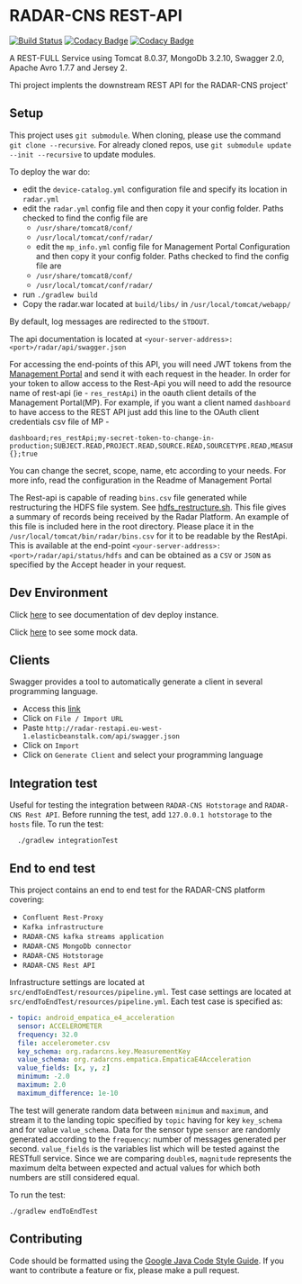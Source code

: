 # RADAR-CNS REST-API

[![Build Status](https://travis-ci.org/RADAR-CNS/RADAR-RestApi.svg?branch=master)](https://travis-ci.org/RADAR-CNS/RADAR-RestApi) [![Codacy Badge](https://api.codacy.com/project/badge/Grade/622b8036e0a5420db5206cdcd55bbd11)](https://www.codacy.com/app/RADAR-CNS/RADAR-RestApi?utm_source=github.com&amp;utm_medium=referral&amp;utm_content=RADAR-CNS/RADAR-RestApi&amp;utm_campaign=Badge_Grade) [![Codacy Badge](https://api.codacy.com/project/badge/Coverage/622b8036e0a5420db5206cdcd55bbd11)](https://www.codacy.com/app/RADAR-CNS/RADAR-RestApi?utm_source=github.com&utm_medium=referral&utm_content=RADAR-CNS/RADAR-RestApi&utm_campaign=Badge_Coverage)

A REST-FULL Service using Tomcat 8.0.37, MongoDb 3.2.10, Swagger 2.0, Apache Avro 1.7.7 and Jersey 2.

Thi project implents the downstream REST API for the RADAR-CNS project'

## Setup
This project uses `git submodule`. When cloning, please use the command `git clone --recursive`. For already cloned repos, use `git submodule update --init --recursive` to update modules.

To deploy the war do:
- edit the `device-catalog.yml` configuration file and specify its location in `radar.yml`
- edit the `radar.yml` config file and then copy it your config folder. Paths checked to find the config file are
  - `/usr/share/tomcat8/conf/`
  - `/usr/local/tomcat/conf/radar/`
  - edit the `mp_info.yml` config file for Management Portal Configuration and then copy it your config folder. Paths checked to find the config file are
  - `/usr/share/tomcat8/conf/`
  - `/usr/local/tomcat/conf/radar/`
- run `./gradlew build`
- Copy the radar.war located at `build/libs/` in `/usr/local/tomcat/webapp/`

By default, log messages are redirected to the `STDOUT`.

The api documentation is located at `<your-server-address>:<port>/radar/api/swagger.json`

For accessing the end-points of this API, you will need JWT tokens from the [Management Portal](https://github.com/RADAR-CNS/ManagementPortal) and send it with each request in the header. In order for your token to allow access to the Rest-Api you will need to add the resource name of rest-api (ie - `res_restApi`) in the oauth client details of the Management Portal(MP). For example, if you want a client named `dashboard` to have access to the REST API just add this line to the OAuth client credentials csv file of MP - 
```
dashboard;res_restApi;my-secret-token-to-change-in-production;SUBJECT.READ,PROJECT.READ,SOURCE.READ,SOURCETYPE.READ,MEASUREMENT.READ;client_credentials;;;1800;3600;{};true
```
You can change the secret, scope, name, etc according to your needs. For more info, read the configuration in the Readme of Management Portal

The Rest-api is capable of reading `bins.csv` file generated while restructuring the HDFS file system. See [hdfs_restructure.sh](https://github.com/RADAR-CNS/RADAR-Docker/tree/dev/dcompose-stack/radar-cp-hadoop-stack). This file gives a summary of records being received by the Radar Platform. An example of this file is included here in the root directory. Please place it in the `/usr/local/tomcat/bin/radar/bins.csv` for it to be readable by the RestApi. This is available at the end-point `<your-server-address>:<port>/radar/api/status/hdfs` and can be obtained as a `CSV` or `JSON` as specified by the Accept header in your request.

## Dev Environment
Click [here](http://radar-restapi.eu-west-1.elasticbeanstalk.com/api/swagger.json) to see documentation of dev deploy instance.

Click [here](http://radar-restapi.eu-west-1.elasticbeanstalk.com/api/subject/getAllSubjects/0) to see some mock data.

## Clients
Swagger provides a tool to automatically generate a client in several programming language.
- Access this [link](http://editor.swagger.io)
- Click on `File / Import URL`
- Paste `http://radar-restapi.eu-west-1.elasticbeanstalk.com/api/swagger.json` 
- Click on `Import`
- Click on `Generate Client` and select your programming language

## Integration test
Useful for testing the integration between `RADAR-CNS Hotstorage` and `RADAR-CNS Rest API`. Before running the test, add `127.0.0.1	hotstorage` to the `hosts` file.
To run the test:
```shell
  ./gradlew integrationTest
```

## End to end test
This project contains an end to end test for the RADAR-CNS platform covering:
- `Confluent Rest-Proxy`
- `Kafka infrastructure`
- `RADAR-CNS kafka streams application`
- `RADAR-CNS MongoDb connector`
- `RADAR-CNS Hotstorage`
- `RADAR-CNS Rest API`

Infrastructure settings are located at `src/endToEndTest/resources/pipeline.yml`.
Test case settings are located at `src/endToEndTest/resources/pipeline.yml`. Each test case is specified as:
```yaml
- topic: android_empatica_e4_acceleration
  sensor: ACCELEROMETER
  frequency: 32.0
  file: accelerometer.csv
  key_schema: org.radarcns.key.MeasurementKey
  value_schema: org.radarcns.empatica.EmpaticaE4Acceleration
  value_fields: [x, y, z]
  minimum: -2.0
  maximum: 2.0
  maximum_difference: 1e-10
```
The test will generate random data between `minimum` and `maximum`, and stream it to the landing topic specified by `topic` having for key `key_schema` and for value `value_schema`. Data for the sensor type `sensor` are randomly generated according to the `frequency`: number of messages generated per second. `value_fields` is the variables list which will be tested against the RESTfull service. Since we are comparing `double`s, `magnitude` represents the maximum delta between expected and actual values for which both numbers are still considered equal.

To run the test:

```shell
./gradlew endToEndTest
```

## Contributing
Code should be formatted using the [Google Java Code Style Guide](https://google.github.io/styleguide/javaguide.html). If you want to contribute a feature or fix, please make a pull request.
